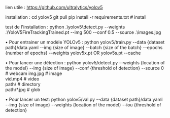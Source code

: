 lien utile : https://github.com/ultralytics/yolov5

installation :
cd yolov5
git pull
pip install -r requirements.txt # install

test de l'installation :
python .\yolov5\detect.py --weights .\YoloV5FireTrackingTrained.pt --img 500 --conf 0.5 --source .\images.jpg

• Pour entrainer un modèle YOLOv5 :
python yolov5/train.py --data {dataset path}/data.yaml
--img {size of image} --batch {size of the batch}
--epochs {number of epochs} --weights yolov5x.pt OR yolov5s.pt --cache

• Pour lancer une détection :
python yolov5/detect.py --weights {location of the model}
--img {size of image} --conf {threshold of detection}
--source 0 # webcam
img.jpg # image  
 vid.mp4 # video  
 path/ # directory  
 path/\*.jpg # glob

• Pour lancer un test:
python yolov5/val.py --data {dataset path}/data.yaml
--img {size of image} --weights {location of the model}
--iou {threshold of detection}
